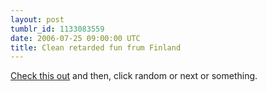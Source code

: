 ```yaml
---
layout: post
tumblr_id: 1133083559  
date: 2006-07-25 09:00:00 UTC
title: Clean retarded fun frum Finland
---
```


<a href="http://www.sieni.us/?id=26">Check this out</a> and then, click random or next or something.
